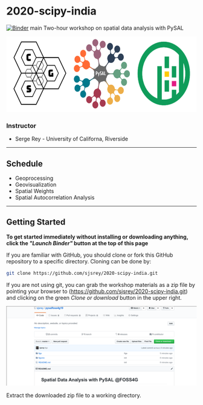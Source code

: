 # 2020-scipy-india

[![Binder](https://mybinder.org/badge_logo.svg)](https://mybinder.org/v2/gh/sjsrey/2020-scipy-india/main?urlpath=lab)
main
Two-hour workshop on spatial data analysis with PySAL

<p align="center">
<img height=200 src='figs/readmefigs/spatial_logos.png' >
</p>

### Instructor

* Serge Rey - University of Californa, Riverside

---

## Schedule

- Geoprocessing
- Geovisualization
- Spatial Weights
- Spatial Autocorrelation Analysis


---


## Getting Started

**To get started immediately without installing or downloading anything, click the *"Launch Binder"* button at the top of this page**


If you are familiar with GitHub, you should clone or fork this GitHub repository to a specific directory. Cloning can be done by:

``` bash
git clone https://github.com/sjsrey/2020-scipy-india.git
```

If you are not using git, you can grab the workshop materials as a zip file by pointing your browser to (https://github.com/sjsrey/2020-scipy-india.git) and clicking on the green _Clone or download_ button in the upper right.

![download](figs/readmefigs/download.png)

Extract the downloaded zip file to a working directory.


